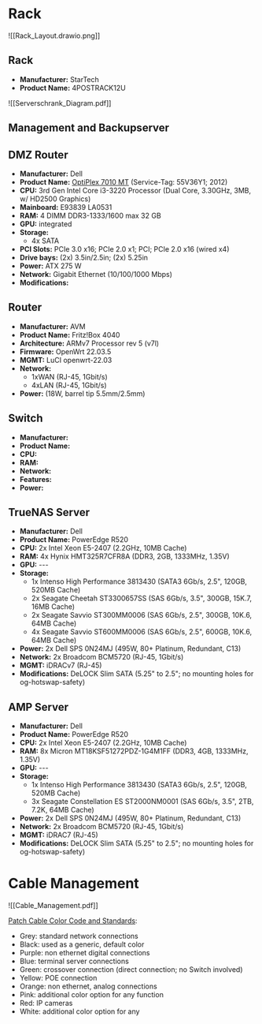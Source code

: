 # Rack
![[Rack_Layout.drawio.png]]

## Rack
- **Manufacturer:** StarTech
- **Product Name:** 4POSTRACK12U

![[Serverschrank_Diagram.pdf]]

## Management and Backupserver

## DMZ Router
- **Manufacturer:** Dell
- **Product Name:** [OptiPlex 7010 MT](https://www.hardware-corner.net/desktop-models/Dell-OptiPlex-7010-MT/) (Service-Tag: 55V36Y1; 2012)
- **CPU:** 3rd Gen Intel Core i3-3220 Processor (Dual Core, 3.30GHz, 3MB, w/ HD2500 Graphics)
- **Mainboard:** E93839 LA0531
- **RAM:** 4 DIMM DDR3-1333/1600 max 32 GB
- **GPU:** integrated
- **Storage:**
	- 4x SATA
- **PCI Slots:** PCIe 3.0 x16; PCIe 2.0 x1; PCI; PCIe 2.0 x16 (wired x4)
- **Drive bays:** (2x) 3.5in/2.5in; (2x) 5.25in
- **Power:** ATX 275 W
- **Network:** Gigabit Ethernet (10/100/1000 Mbps)
- **Modifications:**

## Router
- **Manufacturer:** AVM
- **Product Name:** Fritz!Box 4040
- **Architecture:** ARMv7 Processor rev 5 (v7l)
- **Firmware:** OpenWrt 22.03.5
- **MGMT:** LuCI openwrt-22.03
- **Network:**
	- 1xWAN (RJ-45, 1Gbit/s)
	- 4xLAN (RJ-45, 1Gbit/s)
- **Power:** (18W, barrel tip 5.5mm/2.5mm)

## Switch
- **Manufacturer:**
- **Product Name:**
- **CPU:**
- **RAM:**
- **Network:**
- **Features:**
- **Power:** 

## TrueNAS Server
- **Manufacturer:** Dell
- **Product Name:** PowerEdge R520
- **CPU:** 2x Intel Xeon E5-2407 (2.2GHz, 10MB Cache)
- **RAM:** 4x Hynix HMT325R7CFR8A (DDR3, 2GB, 1333MHz, 1.35V)
- **GPU:** ---
- **Storage:**
	- 1x Intenso High Performance 3813430 (SATA3 6Gb/s, 2.5", 120GB, 520MB Cache)
	- 2x Seagate Cheetah ST3300657SS (SAS 6Gb/s, 3.5", 300GB, 15K.7, 16MB Cache)
	- 2x Seagate Savvio ST300MM0006 (SAS 6Gb/s, 2.5", 300GB, 10K.6, 64MB Cache)
	- 4x Seagate Savvio ST600MM0006 (SAS 6Gb/s, 2.5", 600GB, 10K.6, 64MB Cache)
- **Power:** 2x Dell SPS 0N24MJ (495W, 80+ Platinum, Redundant, C13)
- **Network:** 2x Broadcom BCM5720 (RJ-45, 1Gbit/s)
- **MGMT:** iDRACv7 (RJ-45)
- **Modifications:** DeLOCK Slim SATA (5.25" to 2.5"; no mounting holes for og-hotswap-safety)

## AMP Server
- **Manufacturer:** Dell
- **Product Name:** PowerEdge R520
- **CPU:** 2x Intel Xeon E5-2407 (2.2GHz, 10MB Cache)
- **RAM:** 8x Micron MT18KSF51272PDZ-1G4M1FF (DDR3, 4GB, 1333MHz, 1.35V)
- **GPU:** ---
- **Storage:**
	- 1x Intenso High Performance 3813430 (SATA3 6Gb/s, 2.5", 120GB, 520MB Cache)
	- 3x Seagate Constellation ES ST2000NM0001 (SAS 6Gb/s, 3.5", 2TB, 7.2K, 64MB Cache)
- **Power:** 2x Dell SPS 0N24MJ (495W, 80+ Platinum, Redundant, C13)
- **Network:** 2x Broadcom BCM5720 (RJ-45, 1Gbit/s)
- **MGMT:** iDRAC7 (RJ-45)
- **Modifications:** DeLOCK Slim SATA (5.25" to 2.5"; no mounting holes for og-hotswap-safety)

# Cable Management

![[Cable_Management.pdf]]

[Patch Cable Color Code and Standards](https://www.cablewholesale.com/blog/index.php/2022/01/26/different-cable-colors-and-their-uses-the-complete-guide/):

- Grey: standard network connections
- Black: used as a generic, default color
- Purple: non ethernet digital connections
- Blue: terminal server connections
- Green: crossover connection (direct connection; no Switch involved)
- Yellow: POE connection
- Orange: non ethernet, analog connections
- Pink: additional color option for any function
- Red: IP cameras
- White: additional color option for any